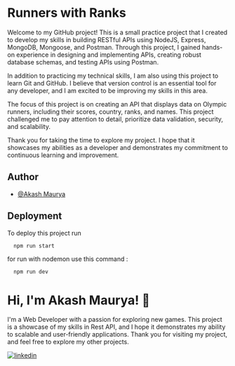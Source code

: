 
# Runners with Ranks

Welcome to my GitHub project! This is a small practice project that I created to develop my skills in building RESTful APIs using NodeJS, Express, MongoDB, Mongoose, and Postman. Through this project, I gained hands-on experience in designing and implementing APIs, creating robust database schemas, and testing APIs using Postman.

In addition to practicing my technical skills, I am also using this project to learn Git and GitHub. I believe that version control is an essential tool for any developer, and I am excited to be improving my skills in this area.

The focus of this project is on creating an API that displays data on Olympic runners, including their scores, country, ranks, and names. This project challenged me to pay attention to detail, prioritize data validation, security, and scalability.

Thank you for taking the time to explore my project. I hope that it showcases my abilities as a developer and demonstrates my commitment to continuous learning and improvement.
## Author

- [@Akash Maurya](https://www.linkedin.com/in/akash-maurya-457b25262?lipi=urn%3Ali%3Apage%3Ad_flagship3_profile_view_base_contact_details%3BnI2lkZ5%2BR2637tlg2fyr0A%3D%3D)


## Deployment

To deploy this project run

```bash
  npm run start
```
for run with nodemon use this command :

```bash
  npm run dev
```




# Hi, I'm Akash Maurya! 👋

I'm a Web Developer with a passion for exploring new games. This project is a showcase of my skills in Rest API, and I hope it demonstrates my ability to scalable and user-friendly applications. Thank you for visiting my project, and feel free to explore my other projects.

[![linkedin](https://img.shields.io/badge/linkedin-0A66C2?style=for-the-badge&logo=linkedin&logoColor=white)](https://www.linkedin.com/in/akash-maurya-457b25262/)


